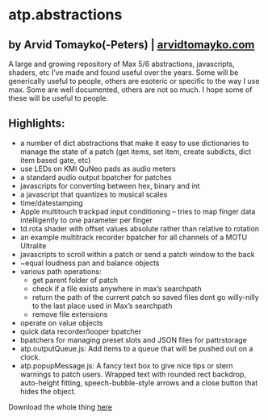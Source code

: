 atp.abstractions
===

by Arvid Tomayko(-Peters) | [arvidtomayko.com](http://arvidtomayko.com)
---

A large and growing repository of Max 5/6 abstractions, javascripts, shaders, etc I’ve made and found useful over the years. Some will be generically useful to people, others are esoteric or specific to the way I use max. Some are well documented, others are not so much. I hope some of these will be useful to people.

Highlights:
---

- a number of dict abstractions that make it easy to use dictionaries to manage the state of a patch (get items, set item, create subdicts, dict item based gate, etc)
- use LEDs on KMI QuNeo pads as audio meters
- a standard audio output bpatcher for patches
- javascripts for converting between hex, binary and int
- a javascript that quantizes to musical scales
- time/datestamping
- Apple multitouch trackpad input conditioning – tries to map finger data intelligently to one parameter per finger
- td.rota shader with offset values absolute rather than relative to rotation
- an example multitrack recorder bpatcher for all channels of a MOTU Ultralite
- javascripts to scroll within a patch or send a patch window to the back
- ~equal loudness pan and balance objects
- various path operations:
    - get parent folder of patch
    - check if a file exists anywhere in max’s searchpath
    - return the path of the current patch so saved files dont go willy-nilly to the last place used in Max’s searchpath
    - remove file extensions
- operate on value objects
- quick data recorder/looper bpatcher
- bpatchers for managing preset slots and JSON files for pattrstorage
- atp.outputQueue.js: Add items to a queue that will be pushed out on a clock.
- atp.popupMessage.js: A fancy text box to give nice tips or stern warnings to patch users. Wrapped text with rounded rect backdrop, auto-height fitting, speech-bubble-style arrows and a close button that hides the object.

Download the whole thing [here](https://bitbucket.org/arvidtpyh/atp.abstractions/downloads)
